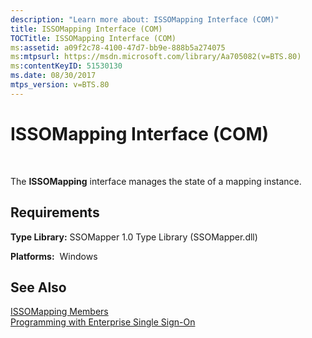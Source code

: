 ```yaml
---
description: "Learn more about: ISSOMapping Interface (COM)"
title: ISSOMapping Interface (COM)
TOCTitle: ISSOMapping Interface (COM)
ms:assetid: a09f2c78-4100-47d7-bb9e-888b5a274075
ms:mtpsurl: https://msdn.microsoft.com/library/Aa705082(v=BTS.80)
ms:contentKeyID: 51530130
ms.date: 08/30/2017
mtps_version: v=BTS.80
---
```


# ISSOMapping Interface (COM)

 

The **ISSOMapping** interface manages the state of a mapping instance.

## Requirements

**Type Library:** SSOMapper 1.0 Type Library (SSOMapper.dll)

**Platforms:**  Windows

## See Also

[ISSOMapping Members](issomapping-members.md)  
[Programming with Enterprise Single Sign-On](https://msdn.microsoft.com/library/aa704508\(v=bts.80\))

